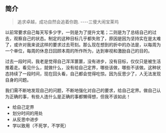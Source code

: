 ## 简介

>追求卓越，成功自然会追着你跑.   ----三傻大闹宝莱坞

以前常要求自己每天写多少字，一则是为了提升文笔；二则是为了总结自己的过去，观察自己的状态。制定的这种目标几乎都失败了，原因是因为坚持实在是太难了，或许对我来说这样的要求过去苛刻。那么现在想到的折中的办法是，以每周为一个单位，每周的休息日回顾本周的所作所为，达到审视和激励自己的目的。

过去一段时间，我老是觉得自己浑浑噩噩，没有进步，没有目标，仅仅只是被生活推着走。看见什么，就做什么，没有给自己定界，哪些该做，哪些不该做。这种状态持续了一段时间，现在回头看，自己都会觉得吃惊。因为反思少了，人无法发现自身的问题。

我们需不断地发现自己的问题，不断地强化对自己的要求，给自己定界。做自己认为正确的事，有些人连什么是正确的事都懒得想，但我不该如此！

- 给自己定界
- 划分时间的用处
- 从反思中进步
- 学以致用（不死学，不学死）